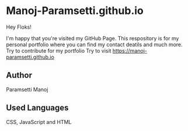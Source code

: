 # Manoj-Paramsetti.github.io
Hey Floks!

I'm happy that you're visited my GitHub Page. This respository is for my personal portfolio where you can find my contact deatils and much more. Try to contribute for my portfolio
Try to visit https://manoj-paramsetti.github.io

## Author
Paramsetti Manoj

## Used Languages
CSS, JavaScript and HTML
